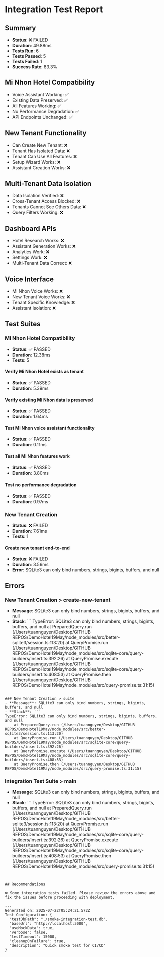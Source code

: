 # Integration Test Report

## Summary

- **Status**: ❌ FAILED
- **Duration**: 49.88ms
- **Tests Run**: 6
- **Tests Passed**: 5
- **Tests Failed**: 1
- **Success Rate**: 83.3%

## Mi Nhon Hotel Compatibility

- Voice Assistant Working: ✅
- Existing Data Preserved: ✅
- All Features Working: ✅
- No Performance Degradation: ✅
- API Endpoints Unchanged: ✅

## New Tenant Functionality

- Can Create New Tenant: ❌
- Tenant Has Isolated Data: ❌
- Tenant Can Use All Features: ❌
- Setup Wizard Works: ❌
- Assistant Creation Works: ❌

## Multi-Tenant Data Isolation

- Data Isolation Verified: ❌
- Cross-Tenant Access Blocked: ❌
- Tenants Cannot See Others Data: ❌
- Query Filters Working: ❌

## Dashboard APIs

- Hotel Research Works: ❌
- Assistant Generation Works: ❌
- Analytics Work: ❌
- Settings Work: ❌
- Multi-Tenant Data Correct: ❌

## Voice Interface

- Mi Nhon Voice Works: ❌
- New Tenant Voice Works: ❌
- Tenant Specific Knowledge: ❌
- Assistant Isolation: ❌

## Test Suites

### Mi Nhon Hotel Compatibility

- **Status**: ✅ PASSED
- **Duration**: 12.38ms
- **Tests**: 5

#### Verify Mi Nhon Hotel exists as tenant

- **Status**: ✅ PASSED
- **Duration**: 5.39ms

#### Verify existing Mi Nhon data is preserved

- **Status**: ✅ PASSED
- **Duration**: 1.64ms

#### Test Mi Nhon voice assistant functionality

- **Status**: ✅ PASSED
- **Duration**: 0.11ms

#### Test all Mi Nhon features work

- **Status**: ✅ PASSED
- **Duration**: 3.80ms

#### Test no performance degradation

- **Status**: ✅ PASSED
- **Duration**: 0.97ms

### New Tenant Creation

- **Status**: ❌ FAILED
- **Duration**: 7.61ms
- **Tests**: 1

#### Create new tenant end-to-end

- **Status**: ❌ FAILED
- **Duration**: 3.56ms
- **Error**: SQLite3 can only bind numbers, strings, bigints, buffers, and null

## Errors

### New Tenant Creation > create-new-tenant

- **Message**: SQLite3 can only bind numbers, strings, bigints, buffers, and null
- **Stack**: ``` TypeError: SQLite3 can only bind numbers, strings, bigints, buffers, and null at
  PreparedQuery.run (/Users/tuannguyen/Desktop/GITHUB
  REPOS/DemoHotel19May/node_modules/src/better-sqlite3/session.ts:113:20) at QueryPromise.run
  (/Users/tuannguyen/Desktop/GITHUB
  REPOS/DemoHotel19May/node_modules/src/sqlite-core/query-builders/insert.ts:392:26) at
  QueryPromise.execute (/Users/tuannguyen/Desktop/GITHUB
  REPOS/DemoHotel19May/node_modules/src/sqlite-core/query-builders/insert.ts:408:53) at
  QueryPromise.then (/Users/tuannguyen/Desktop/GITHUB
  REPOS/DemoHotel19May/node_modules/src/query-promise.ts:31:15)

````

### New Tenant Creation > suite
- **Message**: SQLite3 can only bind numbers, strings, bigints, buffers, and null
- **Stack**: ```
TypeError: SQLite3 can only bind numbers, strings, bigints, buffers, and null
    at PreparedQuery.run (/Users/tuannguyen/Desktop/GITHUB REPOS/DemoHotel19May/node_modules/src/better-sqlite3/session.ts:113:20)
    at QueryPromise.run (/Users/tuannguyen/Desktop/GITHUB REPOS/DemoHotel19May/node_modules/src/sqlite-core/query-builders/insert.ts:392:26)
    at QueryPromise.execute (/Users/tuannguyen/Desktop/GITHUB REPOS/DemoHotel19May/node_modules/src/sqlite-core/query-builders/insert.ts:408:53)
    at QueryPromise.then (/Users/tuannguyen/Desktop/GITHUB REPOS/DemoHotel19May/node_modules/src/query-promise.ts:31:15)
````

### Integration Test Suite > main

- **Message**: SQLite3 can only bind numbers, strings, bigints, buffers, and null
- **Stack**: ``` TypeError: SQLite3 can only bind numbers, strings, bigints, buffers, and null at
  PreparedQuery.run (/Users/tuannguyen/Desktop/GITHUB
  REPOS/DemoHotel19May/node_modules/src/better-sqlite3/session.ts:113:20) at QueryPromise.run
  (/Users/tuannguyen/Desktop/GITHUB
  REPOS/DemoHotel19May/node_modules/src/sqlite-core/query-builders/insert.ts:392:26) at
  QueryPromise.execute (/Users/tuannguyen/Desktop/GITHUB
  REPOS/DemoHotel19May/node_modules/src/sqlite-core/query-builders/insert.ts:408:53) at
  QueryPromise.then (/Users/tuannguyen/Desktop/GITHUB
  REPOS/DemoHotel19May/node_modules/src/query-promise.ts:31:15)

```


## Recommendations

❌ Some integration tests failed. Please review the errors above and fix the issues before proceeding with deployment.

---
Generated on: 2025-07-22T05:24:21.572Z
Test Configuration: {
  "testDbPath": "./smoke-integration-test.db",
  "baseUrl": "http://localhost:3000",
  "useMockData": true,
  "verbose": false,
  "testTimeout": 15000,
  "cleanupOnFailure": true,
  "description": "Quick smoke test for CI/CD"
}
```
